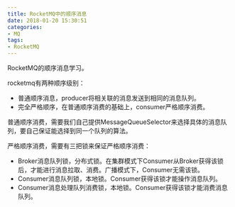 ```yaml
---
title: RocketMQ中的顺序消息
date: 2018-01-20 15:30:51
categories: 
- MQ
tags:
- RocketMQ
---
```


RocketMQ的顺序消息学习。

<!--more-->

rocketmq有两种顺序级别：

- 普通顺序消息，producer将相关联的消息发送到相同的消息队列。
- 完全严格顺序，在普通顺序消费的基础上，consumer严格顺序消费。

普通顺序消费，需要我们自己提供MessageQueueSelector来选择具体的消息队列，要自己保证能选择到同一个队列的算法。

严格顺序消费，需要有三把锁来保证严格顺序消费：

- Broker消息队列锁，分布式锁。在集群模式下Consumer从Broker获得该锁后，才能进行消息拉取、消费。广播模式下，Consumer无需该锁。
- Consumer消息队列锁，本地锁。Consumer获得该锁才能操作消息队列。
- Consumer消息处理队列消费锁，本地锁。Consumer获得该锁才能消费消息队列。